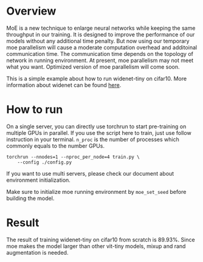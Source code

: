 # Overview

MoE is a new technique to enlarge neural networks while keeping the same throughput in our training. 
It is designed to improve the performance of our models without any additional time penalty. But now using 
our temporary moe parallelism will cause a moderate computation overhead and additoinal communication time.
The communication time depends on the topology of network in running environment. At present, moe parallelism
may not meet what you want. Optimized version of moe parallelism will come soon.

This is a simple example about how to run widenet-tiny on cifar10. More information about widenet can be 
found [here](https://arxiv.org/abs/2107.11817).

# How to run

On a single server, you can directly use torchrun to start pre-training on multiple GPUs in parallel. 
If you use the script here to train, just use follow instruction in your terminal. `n_proc` is the 
number of processes which commonly equals to the number GPUs.

```shell
torchrun --nnodes=1 --nproc_per_node=4 train.py \
    --config ./config.py
```

If you want to use multi servers, please check our document about environment initialization.

Make sure to initialize moe running environment by `moe_set_seed` before building the model.

# Result

The result of training widenet-tiny on cifar10 from scratch is 89.93%. Since moe makes the model larger
than other vit-tiny models, mixup and rand augmentation is needed.